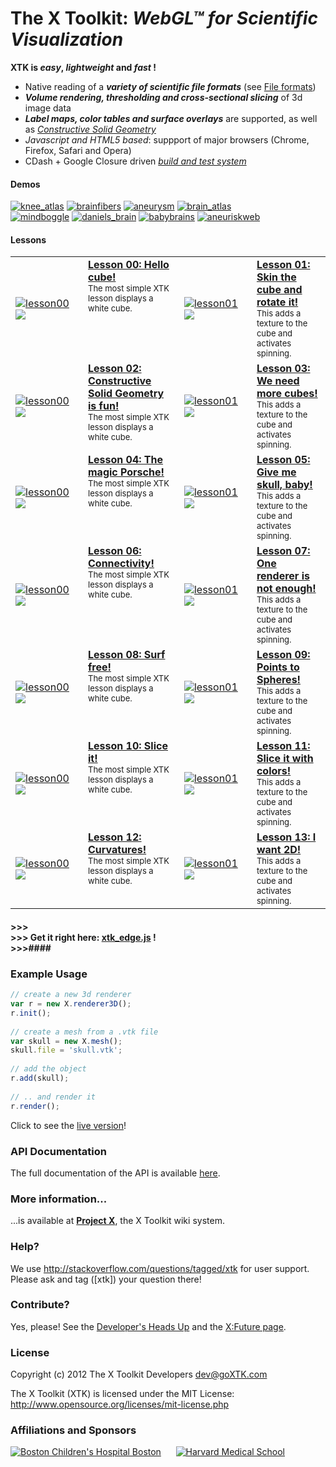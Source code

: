 # The X Toolkit: <i>WebGL&trade; for Scientific Visualization</i>

<b>XTK is <i>easy</i>, <i>lightweight</i> and <i>fast</i> !</b>

<ul>
<li>Native reading of a <i><b>variety of scientific file formats</b></i> (see <a href="https://github.com/xtk/X/wiki/X:Fileformats">File formats</a>)</li>
<li><i><b>Volume rendering, thresholding and cross-sectional slicing</b></i> of 3d image data</li>
<li><i><b>Label maps, color tables and surface overlays</b></i> are supported, as well as <i><a href="http://evanw.github.com/csg.js/" target="_blank">Constructive Solid Geometry</a></i>
<li><i>Javascript and HTML5 based</i>: suppport of major browsers (Chrome, Firefox, Safari and Opera)</li>
<li>CDash + Google Closure driven <a href="http://cdash.goxtk.com/index.php?project=XTK" target="_blank"><i>build and test system</i></a></li>
</ul>

#### Demos ####
<a href="http://demos.goxtk.com/knee_atlas/"><img src="http://xtk.github.com/demos/knee_atlas/smallcaption2.png" alt="knee_atlas" title="Click me!"></a>
<a href="http://demos.goxtk.com/brainfibers/"><img src="http://xtk.github.com/demos/brainfibers/smallcaption2.png" alt="brainfibers" title="Click me!"></a>
<a href="http://demos.goxtk.com/aneurysm/"><img src="http://xtk.github.com/demos/aneurysm/smallcaption2.png" alt="aneurysm" title="Click me!"></a>
<a href="http://demos.goxtk.com/brain_atlas/"><img src="http://xtk.github.com/demos/brain_atlas/smallcaption2.png" alt="brain_atlas" title="Click me!"></a>
<br>
<a href="http://www.mindboggle.info/"><img src="http://xtk.github.com/demos/mindboggle/smallcaption2.png" alt="mindboggle" title="Click me!"></a>
<a href="http://demos.goxtk.com/daniels_brain/"><img src="http://xtk.github.com/demos/daniels_brain/smallcaption.png" alt="daniels_brain" title="Click me!"></a>
<a href="http://demos.goxtk.com/babybrains/"><img src="http://xtk.github.com/demos/babybrains/smallcaption.png" alt="babybrains" title="Click me!"></a>
<a href="http://ecm2.mathcs.emory.edu/aneurisk/"><img src="http://xtk.github.com/demos/aneuriskweb/smallcaption.png" alt="aneuriskweb" title="Click me!"></a>

#### Lessons ####

<table>
<tr>
<td valign="middle" width="100"><a href="http://lessons.goxtk.com/00/"><img src="http://xtk.github.com/lessons/00/minicaption.png" alt="lesson00" title="Click me!"></a><a href='http://jsfiddle.net/gh/get/library/pure/xtk/lessons/tree/master/00/#run' target=_blank><img src="http://xtk.github.com/fiddlelogo_small2.png"></a></td>
<td valign="top"><a href="http://lessons.goxtk.com/00/"><b>Lesson 00: Hello cube!</b></a><br><font size="-1">The most simple XTK lesson displays a white cube.</small></td>
<td valign="middle" width="100"><a href="http://lessons.goxtk.com/01/"><img src="http://xtk.github.com/lessons/01/minicaption.png" alt="lesson01" title="Click me!"></a><a href='http://jsfiddle.net/gh/get/library/pure/xtk/lessons/tree/master/01/#run' target=_blank><img src="http://xtk.github.com/fiddlelogo_small2.png"></a></td>
<td valign="top"><a href="http://lessons.goxtk.com/01/"><b>Lesson 01: Skin the cube and rotate it!</b></a><br><font size="-1">This adds a texture to the cube and activates spinning.</small></td>
</tr>
<tr>
<td valign="middle" width="100"><a href="http://lessons.goxtk.com/02/"><img src="http://xtk.github.com/lessons/02/minicaption.png" alt="lesson00" title="Click me!"></a><a href='http://jsfiddle.net/gh/get/library/pure/xtk/lessons/tree/master/00/#run' target=_blank><img src="http://xtk.github.com/fiddlelogo_small2.png"></a></td>
<td valign="top"><a href="http://lessons.goxtk.com/02/"><b>Lesson 02: Constructive Solid Geometry is fun!</b></a><br><font size="-1">The most simple XTK lesson displays a white cube.</small></td>
<td valign="middle" width="100"><a href="http://lessons.goxtk.com/03/"><img src="http://xtk.github.com/lessons/03/minicaption.png" alt="lesson01" title="Click me!"></a><a href='http://jsfiddle.net/gh/get/library/pure/xtk/lessons/tree/master/01/#run' target=_blank><img src="http://xtk.github.com/fiddlelogo_small2.png"></a></td>
<td valign="top"><a href="http://lessons.goxtk.com/03/"><b>Lesson 03: We need more cubes!</b></a><br><font size="-1">This adds a texture to the cube and activates spinning.</small></td>
</tr>
<tr>
<td valign="middle" width="100"><a href="http://lessons.goxtk.com/04/"><img src="http://xtk.github.com/lessons/04/minicaption.png" alt="lesson00" title="Click me!"></a><a href='http://jsfiddle.net/gh/get/library/pure/xtk/lessons/tree/master/00/#run' target=_blank><img src="http://xtk.github.com/fiddlelogo_small2.png"></a></td>
<td valign="top"><a href="http://lessons.goxtk.com/04/"><b>Lesson 04: The magic Porsche!</b></a><br><font size="-1">The most simple XTK lesson displays a white cube.</small></td>
<td valign="middle" width="100"><a href="http://lessons.goxtk.com/05/"><img src="http://xtk.github.com/lessons/05/minicaption.png" alt="lesson01" title="Click me!"></a><a href='http://jsfiddle.net/gh/get/library/pure/xtk/lessons/tree/master/01/#run' target=_blank><img src="http://xtk.github.com/fiddlelogo_small2.png"></a></td>
<td valign="top"><a href="http://lessons.goxtk.com/05/"><b>Lesson 05: Give me skull, baby!</b></a><br><font size="-1">This adds a texture to the cube and activates spinning.</small></td>
</tr>
<tr>
<td valign="middle" width="100"><a href="http://lessons.goxtk.com/06/"><img src="http://xtk.github.com/lessons/06/minicaption.png" alt="lesson00" title="Click me!"></a><a href='http://jsfiddle.net/gh/get/library/pure/xtk/lessons/tree/master/00/#run' target=_blank><img src="http://xtk.github.com/fiddlelogo_small2.png"></a></td>
<td valign="top"><a href="http://lessons.goxtk.com/06/"><b>Lesson 06: Connectivity!</b></a><br><font size="-1">The most simple XTK lesson displays a white cube.</small></td>
<td valign="middle" width="100"><a href="http://lessons.goxtk.com/07/"><img src="http://xtk.github.com/lessons/07/minicaption.png" alt="lesson01" title="Click me!"></a><a href='http://jsfiddle.net/gh/get/library/pure/xtk/lessons/tree/master/01/#run' target=_blank><img src="http://xtk.github.com/fiddlelogo_small2.png"></a></td>
<td valign="top"><a href="http://lessons.goxtk.com/07/"><b>Lesson 07: One renderer is not enough!</b></a><br><font size="-1">This adds a texture to the cube and activates spinning.</small></td>
</tr>
<tr>
<td valign="middle" width="100"><a href="http://lessons.goxtk.com/08/"><img src="http://xtk.github.com/lessons/08/minicaption.png" alt="lesson00" title="Click me!"></a><a href='http://jsfiddle.net/gh/get/library/pure/xtk/lessons/tree/master/00/#run' target=_blank><img src="http://xtk.github.com/fiddlelogo_small2.png"></a></td>
<td valign="top"><a href="http://lessons.goxtk.com/08/"><b>Lesson 08: Surf free!</b></a><br><font size="-1">The most simple XTK lesson displays a white cube.</small></td>
<td valign="middle" width="100"><a href="http://lessons.goxtk.com/09/"><img src="http://xtk.github.com/lessons/09/minicaption.png" alt="lesson01" title="Click me!"></a><a href='http://jsfiddle.net/gh/get/library/pure/xtk/lessons/tree/master/01/#run' target=_blank><img src="http://xtk.github.com/fiddlelogo_small2.png"></a></td>
<td valign="top"><a href="http://lessons.goxtk.com/09/"><b>Lesson 09: Points to Spheres!</b></a><br><font size="-1">This adds a texture to the cube and activates spinning.</small></td>
</tr>
<tr>
<td valign="middle" width="100"><a href="http://lessons.goxtk.com/10/"><img src="http://xtk.github.com/lessons/10/minicaption.png" alt="lesson00" title="Click me!"></a><a href='http://jsfiddle.net/gh/get/library/pure/xtk/lessons/tree/master/00/#run' target=_blank><img src="http://xtk.github.com/fiddlelogo_small2.png"></a></td>
<td valign="top"><a href="http://lessons.goxtk.com/10/"><b>Lesson 10: Slice it!</b></a><br><font size="-1">The most simple XTK lesson displays a white cube.</small></td>
<td valign="middle" width="100"><a href="http://lessons.goxtk.com/11/"><img src="http://xtk.github.com/lessons/11/minicaption.png" alt="lesson01" title="Click me!"></a><a href='http://jsfiddle.net/gh/get/library/pure/xtk/lessons/tree/master/01/#run' target=_blank><img src="http://xtk.github.com/fiddlelogo_small2.png"></a></td>
<td valign="top"><a href="http://lessons.goxtk.com/11/"><b>Lesson 11: Slice it with colors!</b></a><br><font size="-1">This adds a texture to the cube and activates spinning.</small></td>
</tr>
<tr>
<td valign="middle" width="100"><a href="http://lessons.goxtk.com/12/"><img src="http://xtk.github.com/lessons/12/minicaption.png" alt="lesson00" title="Click me!"></a><a href='http://jsfiddle.net/gh/get/library/pure/xtk/lessons/tree/master/00/#run' target=_blank><img src="http://xtk.github.com/fiddlelogo_small2.png"></a></td>
<td valign="top"><a href="http://lessons.goxtk.com/12/"><b>Lesson 12: Curvatures!</b></a><br><font size="-1">The most simple XTK lesson displays a white cube.</small></td>
<td valign="middle" width="100"><a href="http://lessons.goxtk.com/13/"><img src="http://xtk.github.com/lessons/13/minicaption.png" alt="lesson01" title="Click me!"></a><a href='http://jsfiddle.net/gh/get/library/pure/xtk/lessons/tree/master/01/#run' target=_blank><img src="http://xtk.github.com/fiddlelogo_small2.png"></a></td>
<td valign="top"><a href="http://lessons.goxtk.com/13/"><b>Lesson 13: I want 2D!</b></a><br><font size="-1">This adds a texture to the cube and activates spinning.</small></td>
</tr>
</table>

#### >>><br>>>> Get it right here: <a href="http://get.goXTK.com/xtk_edge.js">xtk_edge.js</a> !<br>>>>####

### Example Usage ###

```javascript
// create a new 3d renderer
var r = new X.renderer3D();
r.init();
    
// create a mesh from a .vtk file
var skull = new X.mesh();
skull.file = 'skull.vtk';
    
// add the object
r.add(skull);
    
// .. and render it
r.render();
```

Click to see the <a href="http://lessons.goxtk.com/05/" target="_blank">live version</a>!

### API Documentation ###
The full documentation of the API is available <a href="http://api.goXTK.com" target="_blank">here</a>.

### More information... ###
...is available at <a href="http://wiki.goxtk.com" target="_blank"><b>Project X</b></a>, the X Toolkit wiki system.

### Help? ###
We use <a href="http://stackoverflow.com/questions/tagged/xtk">http://stackoverflow.com/questions/tagged/xtk</a> for user support. Please ask and tag ([xtk]) your question there!

### Contribute? ###
Yes, please! See the <a href="https://github.com/xtk/X/wiki/X:DevelopersHeadsUp" target="_blank">Developer's Heads Up</a> and the <a href="https://github.com/xtk/X/wiki/X:Future" target="_blank">X:Future page</a>.

### License ###
Copyright (c) 2012 The X Toolkit Developers <dev@goXTK.com>

The X Toolkit (XTK) is licensed under the MIT License:
  <a href="http://www.opensource.org/licenses/mit-license.php" target="_blank">http://www.opensource.org/licenses/mit-license.php</a>

### Affiliations and Sponsors ###
<a href="http://childrenshospital.org/FNNDSC"><img src="http://xtk.github.com/chb_logo.png" alt="Boston Children's Hospital Boston" title="Children's Hospital"></a>&nbsp;&nbsp;&nbsp;&nbsp;&nbsp;
<a href="http://hms.harvard.edu"><img src="http://xtk.github.com/hms_logo.png" alt="Harvard Medical School" title="Harvard Medical School"></a>
 